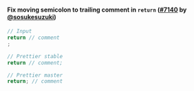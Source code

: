 #### Fix moving semicolon to trailing comment in `return` ([#7140](https://github.com/prettier/prettier/pull/7140) by [@sosukesuzuki](https://github.com/sosukesuzuki))

<!-- prettier-ignore -->
```js
// Input
return // comment
;

// Prettier stable
return // comment;

// Prettier master
return; // comment
```
